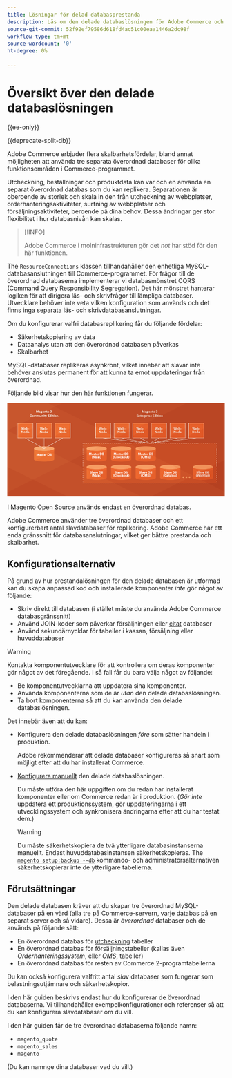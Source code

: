 ```yaml
---
title: Lösningar för delad databasprestanda
description: Läs om den delade databaslösningen för Adobe Commerce och Magento Open Source.
source-git-commit: 52f92ef79586d618fd4ac51c00eaa1446a2dc98f
workflow-type: tm+mt
source-wordcount: '0'
ht-degree: 0%

---
```



# Översikt över den delade databaslösningen

{{ee-only}}

{{deprecate-split-db}}

Adobe Commerce erbjuder flera skalbarhetsfördelar, bland annat möjligheten att använda tre separata överordnad databaser för olika funktionsområden i Commerce-programmet.

Utcheckning, beställningar och produktdata kan var och en använda en separat överordnad databas som du kan replikera. Separationen är oberoende av storlek och skala in den från utcheckning av webbplatser, orderhanteringsaktiviteter, surfning av webbplatser och försäljningsaktiviteter, beroende på dina behov. Dessa ändringar ger stor flexibilitet i hur databasnivån kan skalas.

>[!INFO]
>
>Adobe Commerce i molninfrastrukturen gör det _not_ har stöd för den här funktionen.

The `ResourceConnections` klassen tillhandahåller den enhetliga MySQL-databasanslutningen till Commerce-programmet. För frågor till de överordnad databaserna implementerar vi databasmönstret CQRS (Command Query Responsibility Segregation). Det här mönstret hanterar logiken för att dirigera läs- och skrivfrågor till lämpliga databaser. Utvecklare behöver inte veta vilken konfiguration som används och det finns inga separata läs- och skrivdatabasanslutningar.

Om du konfigurerar valfri databasreplikering får du följande fördelar:

- Säkerhetskopiering av data
- Dataanalys utan att den överordnad databasen påverkas
- Skalbarhet

MySQL-databaser replikeras asynkront, vilket innebär att slavar inte behöver anslutas permanent för att kunna ta emot uppdateringar från överordnad.

Följande bild visar hur den här funktionen fungerar.

![Adobe Commerce använder olika databaser för att lagra tabeller](../../assets/configuration/split-db-diagram-ee.png)

I Magento Open Source används endast en överordnad databas.

Adobe Commerce använder tre överordnad databaser och ett konfigurerbart antal slavdatabaser för replikering. Adobe Commerce har ett enda gränssnitt för databasanslutningar, vilket ger bättre prestanda och skalbarhet.

## Konfigurationsalternativ

På grund av hur prestandalösningen för den delade databasen är utformad kan du skapa anpassad kod och installerade komponenter _inte_ gör något av följande:

- Skriv direkt till databasen (i stället måste du använda Adobe Commerce databasgränssnitt)
- Använd JOIN-koder som påverkar försäljningen eller [citat](https://glossary.magento.com/quote) databaser
- Använd sekundärnycklar för tabeller i kassan, försäljning eller huvuddatabaser

>[!WARNING]
>
>Kontakta komponentutvecklare för att kontrollera om deras komponenter gör något av det föregående. I så fall får du bara välja något av följande:
>
>- Be komponentutvecklarna att uppdatera sina komponenter.
>- Använda komponenterna som de är _utan_ den delade databaslösningen.
>- Ta bort komponenterna så att du kan använda den delade databaslösningen.


Det innebär även att du kan:

- Konfigurera den delade databaslösningen _före_ som sätter handeln i produktion.

   Adobe rekommenderar att delade databaser konfigureras så snart som möjligt efter att du har installerat Commerce.

- [Konfigurera manuellt](multi-master-manual.md) den delade databaslösningen.

   Du måste utföra den här uppgiften om du redan har installerat komponenter eller om Commerce redan är i produktion. (_Gör inte_ uppdatera ett produktionssystem, gör uppdateringarna i ett utvecklingssystem och synkronisera ändringarna efter att du har testat dem.)

   >[!WARNING]
   >
   >Du måste säkerhetskopiera de två ytterligare databasinstanserna manuellt. Endast huvuddatabasinstansen säkerhetskopieras. The [`magento setup:backup --db`](https://devdocs.magento.com/guides/v2.4/install-gde/install/cli/install-cli-backup.html) kommando- och administratörsalternativen säkerhetskopierar inte de ytterligare tabellerna.

## Förutsättningar

Den delade databasen kräver att du skapar tre överordnad MySQL-databaser på en värd (alla tre på Commerce-servern, varje databas på en separat server och så vidare). Dessa är _överordnad_ databaser och de används på följande sätt:

- En överordnad databas för [utcheckning](https://glossary.magento.com/checkout) tabeller
- En överordnad databas för försäljningstabeller (kallas även _Orderhanteringssystem_, eller _OMS_, tabeller)
- En överordnad databas för resten av Commerce 2-programtabellerna

Du kan också konfigurera valfritt antal _slav_ databaser som fungerar som belastningsutjämnare och säkerhetskopior.

I den här guiden beskrivs endast hur du konfigurerar de överordnad databaserna. Vi tillhandahåller exempelkonfigurationer och referenser så att du kan konfigurera slavdatabaser om du vill.

I den här guiden får de tre överordnad databaserna följande namn:

- `magento_quote`
- `magento_sales`
- `magento`

(Du kan namnge dina databaser vad du vill.)
